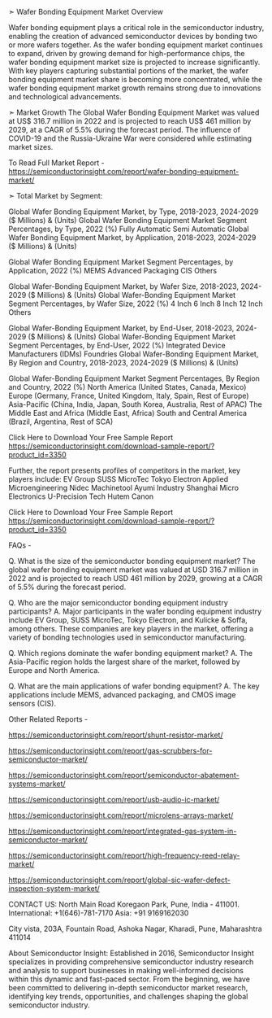 ➣ Wafer Bonding Equipment Market Overview

Wafer bonding equipment plays a critical role in the semiconductor industry, enabling the creation of advanced semiconductor devices by bonding two or more wafers together. As the wafer bonding equipment market continues to expand, driven by growing demand for high-performance chips, the wafer bonding equipment market size is projected to increase significantly. With key players capturing substantial portions of the market, the wafer bonding equipment market share is becoming more concentrated, while the wafer bonding equipment market growth remains strong due to innovations and technological advancements.

➣ Market Growth
The Global Wafer Bonding Equipment Market was valued at US$ 316.7 million in 2022 and is projected to reach US$ 461 million by 2029, at a CAGR of 5.5% during the forecast period. The influence of COVID-19 and the Russia-Ukraine War were considered while estimating market sizes.

To Read Full Market Report -
https://semiconductorinsight.com/report/wafer-bonding-equipment-market/

➣ Total Market by Segment:

Global Wafer Bonding Equipment Market, by Type, 2018-2023, 2024-2029 ($ Millions) & (Units) Global Wafer Bonding Equipment Market Segment Percentages, by Type, 2022 (%)
Fully Automatic
Semi Automatic
Global Wafer Bonding Equipment Market, by Application, 2018-2023, 2024-2029 ($ Millions) & (Units)

Global Wafer Bonding Equipment Market Segment Percentages, by Application, 2022 (%)
MEMS
Advanced Packaging
CIS
Others

Global Wafer-Bonding Equipment Market, by Wafer Size, 2018-2023, 2024-2029 ($ Millions) & (Units) Global Wafer-Bonding Equipment Market Segment Percentages, by Wafer Size, 2022 (%)
4 Inch
6 Inch
8 Inch
12 Inch
Others

Global Wafer-Bonding Equipment Market, by End-User, 2018-2023, 2024-2029 ($ Millions) & (Units) Global Wafer-Bonding Equipment Market Segment Percentages, by End-User, 2022 (%)
Integrated Device Manufacturers (IDMs)
Foundries
Global Wafer-Bonding Equipment Market, By Region and Country, 2018-2023, 2024-2029 ($ Millions) & (Units)

Global Wafer-Bonding Equipment Market Segment Percentages, By Region and Country, 2022 (%)
North America (United States, Canada, Mexico)
Europe (Germany, France, United Kingdom, Italy, Spain, Rest of Europe)
Asia-Pacific (China, India, Japan, South Korea, Australia, Rest of APAC)
The Middle East and Africa (Middle East, Africa)
South and Central America (Brazil, Argentina, Rest of SCA)

Click Here to Download Your Free Sample Report
https://semiconductorinsight.com/download-sample-report/?product_id=3350

Further, the report presents profiles of competitors in the market, key players include:
EV Group
SUSS MicroTec
Tokyo Electron
Applied Microengineering
Nidec Machinetool
Ayumi Industry
Shanghai Micro Electronics
U-Precision Tech
Hutem
Canon

Click Here to Download Your Free Sample Report
https://semiconductorinsight.com/download-sample-report/?product_id=3350

FAQs -

Q. What is the size of the semiconductor bonding equipment market?
The global wafer bonding equipment market was valued at USD 316.7 million in 2022 and is projected to reach USD 461 million by 2029, growing at a CAGR of 5.5% during the forecast period.

Q. Who are the major semiconductor bonding equipment industry participants?
A. Major participants in the wafer bonding equipment industry include EV Group, SUSS MicroTec, Tokyo Electron, and Kulicke & Soffa, among others. These companies are key players in the market, offering a variety of bonding technologies used in semiconductor manufacturing.

Q. Which regions dominate the wafer bonding equipment market?
A. The Asia-Pacific region holds the largest share of the market, followed by Europe and North America.

Q. What are the main applications of wafer bonding equipment?
A. The key applications include MEMS, advanced packaging, and CMOS image sensors (CIS).

Other Related Reports -

https://semiconductorinsight.com/report/shunt-resistor-market/

https://semiconductorinsight.com/report/gas-scrubbers-for-semiconductor-market/

https://semiconductorinsight.com/report/semiconductor-abatement-systems-market/

https://semiconductorinsight.com/report/usb-audio-ic-market/

https://semiconductorinsight.com/report/microlens-arrays-market/

https://semiconductorinsight.com/report/integrated-gas-system-in-semiconductor-market/

https://semiconductorinsight.com/report/high-frequency-reed-relay-market/

https://semiconductorinsight.com/report/global-sic-wafer-defect-inspection-system-market/

CONTACT US:
North Main Road Koregaon Park, Pune, India - 411001.
International: +1(646)-781-7170
Asia: +91 9169162030

City vista, 203A, Fountain Road, Ashoka Nagar, Kharadi, Pune, Maharashtra 411014

About Semiconductor Insight:
Established in 2016, Semiconductor Insight specializes in providing comprehensive semiconductor industry research and analysis to support businesses in making well-informed decisions within this dynamic and fast-paced sector. From the beginning, we have been committed to delivering in-depth semiconductor market research, identifying key trends, opportunities, and challenges shaping the global semiconductor industry.

